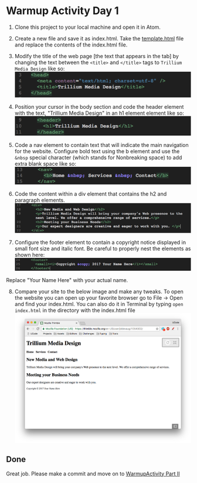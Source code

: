 # Warmup Activity Day 1 

1. Clone this project to your local machine and open it in Atom.

2. Create a new file and save it as index.html. Take the [template.html](./template.html) file and replace the contents of the index.html file.

3. Modify the title of the web page [the text that appears in the tab] by changing the text between the `<title>` and `</title>` tags to `Trillium Media Design` like so: 
![Title](images/title.png)

4. Position your cursor in the body section and code the header element with the text, "Trillium Media Design" in an h1 element element like so: <br>
![Header](images/header.png)

5. Code a nav element to contain text that will indicate the main navigation for the website. Configure bold text using the b element and use the `&nbsp` special character (which stands for Nonbreaking space) to add extra blank space like so: <br>
![Nav Bar](images/nav.png)

6. Code the content within a div element that contains the h2 and paragraph elements. 
![Content](images/content.png)

7. Configure the footer element to contain a copyright notice displayed in small font size and italic font. Be careful to properly nest the elements as shown here: 
![Footer](images/footer.png)

Replace "Your Name Here" with your actual name. 

8. Compare your site to the below image and make any tweaks. To open the website you can open up your favorite browser go to File -> Open and find your index.html. You can also do it in Terminal by typing `open index.html` in the directory with the index.html file
![Trillium Initial](images/trilliumInitial.png)

## Done

Great job. Please make a commit and move on to [WarmupActivity Part II](../warmupActivityPartII)
